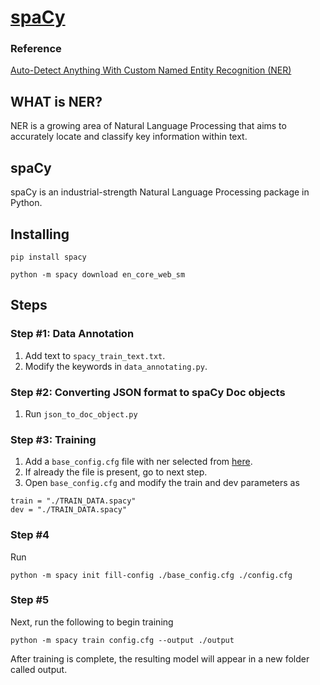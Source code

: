 # [spaCy](https://spacy.io/)
### Reference
[Auto-Detect Anything With Custom Named Entity Recognition (NER)](https://levelup.gitconnected.com/auto-detect-anything-with-custom-named-entity-recognition-ner-c89d6562e8e9)  

## WHAT is NER?

NER is a growing area of Natural Language Processing that aims to accurately locate and classify key information within text.

## spaCy
spaCy is an industrial-strength Natural Language Processing package in Python.

## Installing
```
pip install spacy
```
```
python -m spacy download en_core_web_sm
```
## Steps
### Step #1: Data Annotation
1. Add text to `spacy_train_text.txt`.
2. Modify the keywords in `data_annotating.py`.

### Step #2: Converting JSON format to spaCy Doc objects
1. Run `json_to_doc_object.py`

### Step #3: Training
1. Add a `base_config.cfg` file with ner selected from [here](https://spacy.io/usage/training).
2. If already the file is present, go to next step.
3. Open `base_config.cfg` and modify the train and dev parameters as
```
train = "./TRAIN_DATA.spacy"
dev = "./TRAIN_DATA.spacy"
```
### Step #4 
Run 
```
python -m spacy init fill-config ./base_config.cfg ./config.cfg
```
### Step #5 
Next, run the following to begin training
```
python -m spacy train config.cfg --output ./output
```
After training is complete, the resulting model will appear in a new folder called output.